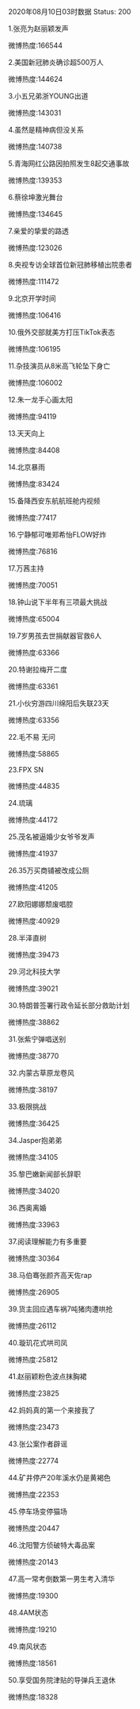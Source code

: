 2020年08月10日03时数据
Status: 200

1.张亮为赵丽颖发声

微博热度:166544

2.美国新冠肺炎确诊超500万人

微博热度:144624

3.小五兄弟浙YOUNG出道

微博热度:143031

4.虽然是精神病但没关系

微博热度:140738

5.青海网红公路因拍照发生8起交通事故

微博热度:139353

6.蔡徐坤激光舞台

微博热度:134645

7.亲爱的挚爱的路透

微博热度:123026

8.央视专访全球首位新冠肺移植出院患者

微博热度:111472

9.北京开学时间

微博热度:106416

10.俄外交部就美方打压TikTok表态

微博热度:106195

11.杂技演员从8米高飞轮坠下身亡

微博热度:106002

12.朱一龙手心画太阳

微博热度:94119

13.天天向上

微博热度:84408

14.北京暴雨

微博热度:83424

15.备降西安东航航班舱内视频

微博热度:77417

16.宁静郁可唯郑希怡FLOW好炸

微博热度:76816

17.万茜主持

微博热度:70051

18.钟山说下半年有三项最大挑战

微博热度:65004

19.7岁男孩去世捐献器官救6人

微博热度:63366

20.特谢拉梅开二度

微博热度:63361

21.小伙穷游四川绵阳后失联23天

微博热度:63356

22.毛不易 无问

微博热度:58865

23.FPX SN

微博热度:44835

24.琉璃

微博热度:44172

25.茂名被逼婚少女爷爷发声

微博热度:41937

26.35万买商铺被改成公厕

微博热度:41205

27.欧阳娜娜颓废唱腔

微博热度:40929

28.半泽直树

微博热度:39473

29.河北科技大学

微博热度:39021

30.特朗普签署行政令延长部分救助计划

微博热度:38862

31.张紫宁弹唱送别

微博热度:38770

32.内蒙古草原龙卷风

微博热度:38197

33.极限挑战

微博热度:36425

34.Jasper抱弟弟

微博热度:34105

35.黎巴嫩新闻部长辞职

微博热度:34020

36.西奥离婚

微博热度:33963

37.阅读理解能力有多重要

微博热度:30364

38.马伯骞张颜齐高天佐rap

微博热度:26905

39.货主回应遇车祸7吨猪肉遭哄抢

微博热度:26112

40.璇玑花式哄司凤

微博热度:25812

41.赵丽颖粉色波点抹胸裙

微博热度:23825

42.妈妈真的第一个来接我了

微博热度:23473

43.张公案作者辟谣

微博热度:22774

44.矿井停产20年溪水仍是黄褐色

微博热度:22353

45.停车场变停猫场

微博热度:20447

46.沈阳警方侦破特大毒品案

微博热度:20143

47.高一常考倒数第一男生考入清华

微博热度:19300

48.4AM状态

微博热度:19210

49.南风状态

微博热度:18561

50.享受国务院津贴的导弹兵王退休

微博热度:18328

